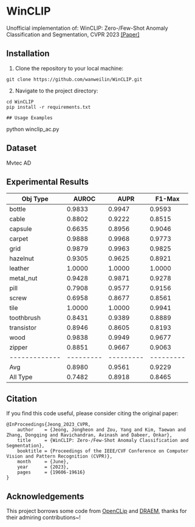# WinCLIP
Unofficial implementation of: WinCLIP: Zero-/Few-Shot Anomaly Classification and Segmentation, CVPR 2023 [[Paper]](https://openaccess.thecvf.com/content/CVPR2023/html/Jeong_WinCLIP_Zero-Few-Shot_Anomaly_Classification_and_Segmentation_CVPR_2023_paper.html)

## Installation
1. Clone the repository to your local machine:
```
git clone https://github.com/wanweilin/WinCLIP.git
```

2. Navigate to the project directory:
```
cd WinCLIP
pip install -r requirements.txt

## Usage Examples

```
python winclip_ac.py

## Dataset
Mvtec AD 

## Experimental Results
| Obj Type    | AUROC   | AUPR    | F1-Max  |
|-------------|---------|---------|---------|
| bottle      | 0.9833  | 0.9947  | 0.9593  |
| cable       | 0.8802  | 0.9222  | 0.8515  |
| capsule     | 0.6635  | 0.8956  | 0.9046  |
| carpet      | 0.9888  | 0.9968  | 0.9773  |
| grid        | 0.9879  | 0.9963  | 0.9825  |
| hazelnut    | 0.9305  | 0.9625  | 0.8921  |
| leather     | 1.0000  | 1.0000  | 1.0000  |
| metal_nut   | 0.9428  | 0.9871  | 0.9278  |
| pill        | 0.7908  | 0.9577  | 0.9156  |
| screw       | 0.6958  | 0.8677  | 0.8561  |
| tile        | 1.0000  | 1.0000  | 0.9941  |
| toothbrush  | 0.8431  | 0.9389  | 0.8889  |
| transistor  | 0.8946  | 0.8605  | 0.8193  |
| wood        | 0.9838  | 0.9949  | 0.9677  |
| zipper      | 0.8851  | 0.9667  | 0.9063  |
|-------------|---------|---------|---------|
| Avg         | 0.8980  | 0.9561  | 0.9229  |
| All Type    | 0.7482  | 0.8918  | 0.8465  |

## Citation
If you find this code useful, please consider citing the original paper:
```
@InProceedings{Jeong_2023_CVPR,
    author    = {Jeong, Jongheon and Zou, Yang and Kim, Taewan and Zhang, Dongqing and Ravichandran, Avinash and Dabeer, Onkar},
    title     = {WinCLIP: Zero-/Few-Shot Anomaly Classification and Segmentation},
    booktitle = {Proceedings of the IEEE/CVF Conference on Computer Vision and Pattern Recognition (CVPR)},
    month     = {June},
    year      = {2023},
    pages     = {19606-19616}
}
```

## Acknowledgements
This project borrows some code from [OpenCLip](https://github.com/mlfoundations/open_clip) and [DRAEM](https://github.com/VitjanZ/DRAEM/tree/main), thanks for their admiring contributions~!
